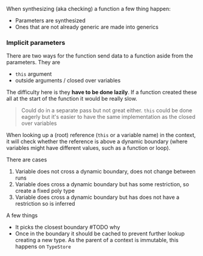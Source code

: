When synthesizing (aka checking) a function a few thing happen:
- Parameters are synthesized
- Ones that are not already generic are made into generics

### Implicit parameters
There are two ways for the function send data to a function aside from the parameters. They are
- `this` argument
- outside arguments / closed over variables

The difficulty here is they **have to be done lazily**. If a function created these all at the start of the function it would be really slow.

> Could do in a separate pass but not great either. `this` could be done eagerly but it's easier to have the same implementation as the closed over variables

When looking up a (root) reference (`this` or a variable name) in the context, it will check whether the reference is above a dynamic boundary (where variables might have different values, such as a function or loop).

There are cases
1. Variable does not cross a dynamic boundary, does not change between runs
2. Variable does cross a dynamic boundary but has some restriction, so create a fixed poly type
3. Variable does cross a dynamic boundary but has does not have a restriction so is inferred

A few things
- It picks the closest boundary #TODO why
- Once in the boundary it should be cached to prevent further lookup creating a new type. As the parent of a context is immutable, this happens on `TypeStore`
